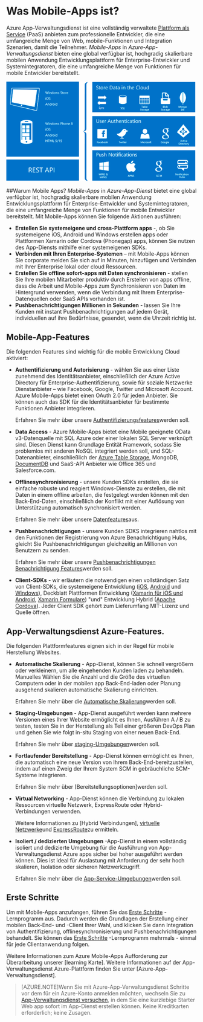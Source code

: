 <properties
    pageTitle="Was sind Mobile-Apps aus"
    description="Erfahren Sie, welche Vorteile App-Dienst auf Ihrem mobilen Enterprise-apps zu schalten."
    services="app-service\mobile"
    documentationCenter=""
    authors="adrianhall"
    manager="yochayk"
    editor=""/>

<tags
    ms.service="app-service-mobile"
    ms.workload="na"
    ms.tgt_pltfrm="mobile-multiple"
    ms.devlang="na"
    ms.topic="hero-article"
    ms.date="10/01/2016"
    ms.author="adrianha"/>

# <a name="getting-started"> </a>Was Mobile-Apps ist?

Azure App-Verwaltungsdienst ist eine vollständig verwaltete [Plattform als Service](https://azure.microsoft.com/overview/what-is-paas/) (PaaS) anbieten zum professionelle Entwickler, die eine umfangreiche Menge von Web, mobile-Funktionen und Integration Szenarien, damit die Teilnehmer. *Mobile-Apps* in *Azure-App-Verwaltungsdienst* bieten eine global verfügbar ist, hochgradig skalierbare mobilen Anwendung Entwicklungsplattform für Enterprise-Entwickler und Systemintegratoren, die eine umfangreiche Menge von Funktionen für mobile Entwickler bereitstellt.

![Mobile-Apps](./media/app-service-mobile-value-prop/overview.png)

##<a name="why-mobile-apps"></a>Warum Mobile Apps?
*Mobile-Apps* in *Azure-App-Dienst* bietet eine global verfügbar ist, hochgradig skalierbare mobilen Anwendung Entwicklungsplattform für Enterprise-Entwickler und Systemintegratoren, die eine umfangreiche Menge von Funktionen für mobile Entwickler bereitstellt. Mit Mobile-Apps können Sie folgende Aktionen ausführen:

- **Erstellen Sie systemeigene und cross-Plattform apps** -, ob Sie systemeigene iOS, Android und Windows erstellen apps oder Plattformen Xamarin oder Cordova (Phonegap) apps, können Sie nutzen des App-Diensts mithilfe einer systemeigenen SDKs.
- **Verbinden mit Ihren Enterprise-Systemen** – mit Mobile-Apps können Sie corporate melden Sie sich auf in Minuten, hinzufügen und Verbinden mit Ihrer Enterprise lokal oder cloud Ressourcen.
- **Erstellen Sie offline sofort-apps mit Daten synchronisieren** - stellen Sie Ihre mobilen Mitarbeiter produktiv durch Erstellen von apps offline, dass die Arbeit und Mobile-Apps zum Synchronisieren von Daten im Hintergrund verwenden, wenn die Verbindung mit Ihrem Enterprise-Datenquellen oder SaaS APIs vorhanden ist.
- **Pushbenachrichtigungen Millionen in Sekunden** - lassen Sie Ihre Kunden mit instant Pushbenachrichtigungen auf jedem Gerät, individuellen auf ihre Bedürfnisse, gesendet, wenn die Uhrzeit richtig ist.

## <a name="mobile-app-features"></a>Mobile-App-Features
Die folgenden Features sind wichtig für die mobile Entwicklung Cloud aktiviert:

- **Authentifizierung und Autorisierung** - wählen Sie aus einer Liste zunehmend des Identitätsanbieter, einschließlich der Azure Active Directory für Enterprise-Authentifizierung, sowie für soziale Netzwerke Dienstanbieter – wie Facebook, Google, Twitter und Microsoft Account.  Azure Mobile-Apps bietet einen OAuth 2.0 für jeden Anbieter.  Sie können auch das SDK für die Identitätsanbieter für bestimmte Funktionen Anbieter integrieren.

  Erfahren Sie mehr über unsere [Authentifizierungsfeatures]werden soll.

- **Data Access** - Azure Mobile-Apps bietet eine Mobile geeignete OData v3-Datenquelle mit SQL Azure oder einer lokalen SQL Server verknüpft sind.  Diesen Dienst kann Grundlage Entität Framework, sodass Sie problemlos mit anderen NoSQL integriert werden soll, und SQL-Datenanbieter, einschließlich der [Azure Table Storage], MongoDB, [DocumentDB] und SaaS-API Anbieter wie Office 365 und Salesforce.com.
- **Offlinesynchronisierung** - unsere Kunden SDKs erstellen, die sie einfache robuste und reagiert Windows-Dienste zu erstellen, die mit Daten in einem offline arbeiten, die festgelegt werden können mit den Back-End-Daten, einschließlich der Konflikt mit einer Auflösung von Unterstützung automatisch synchronisiert werden.

  Erfahren Sie mehr über unsere [Datenfeatures]aus.

- **Pushbenachrichtigungen** - unsere Kunden SDKS integrieren nahtlos mit den Funktionen der Registrierung von Azure Benachrichtigung Hubs, gleicht Sie Pushbenachrichtigungen gleichzeitig an Millionen von Benutzern zu senden.

  Erfahren Sie mehr über unsere [Pushbenachrichtigungen Benachrichtigung Features]werden soll.

- **Client-SDKs** - wir erläutern die notwendigen einen vollständigen Satz von Client-SDKs, die systemeigene Entwicklung ([iOS], [Android] und [Windows]), Deckblatt Plattformen Entwicklung ([Xamarin für iOS und Android], [Xamarin Formulare]) "und" Entwicklung Hybrid ([Apache Cordova]).  Jeder Client SDK gehört zum Lieferumfang MIT-Lizenz und Quelle öffnen.

## <a name="azure-app-service-features"></a>App-Verwaltungsdienst Azure-Features.
Die folgenden Plattformfeatures eignen sich in der Regel für mobile Herstellung Websites.

- **Automatische Skalierung** - App-Dienst, können Sie schnell vergrößern oder verkleinern, um alle eingehenden Kunden laden zu behandeln. Manuelles Wählen Sie die Anzahl und die Größe des virtuellen Computern oder in der mobilen app Back-End-laden oder Planung ausgehend skalieren automatische Skalierung einrichten.

  Erfahren Sie mehr über die [Automatische Skalierung]werden soll.

- **Staging-Umgebungen** - App-Dienst ausgeführt werden kann mehrere Versionen eines Ihrer Website ermöglicht es Ihnen, Ausführen A / B zu testen, testen Sie in der Herstellung als Teil einer größeren DevOps Plan und gehen Sie wie folgt in-situ Staging von einer neuen Back-End.

  Erfahren Sie mehr über [staging-Umgebungen]werden soll.

- **Fortlaufender Bereitstellung** - App-Dienst können ermöglicht es Ihnen, die automatisch eine neue Version von Ihrem Back-End-bereitzustellen, indem auf einen Zweig der Ihrem System SCM in gebräuchliche SCM-Systeme integrieren.

  Erfahren Sie mehr über [Bereitstellungsoptionen]werden soll.

- **Virtual Networking** - App-Dienst können die Verbindung zu lokalen Ressourcen virtuelle Netzwerk, ExpressRoute oder Hybrid-Verbindungen verwenden.

  Weitere Informationen zu [Hybrid Verbindungen], [virtuelle Netzwerke]und [ExpressRoute]zu ermitteln.

- **Isoliert / dedizierten Umgebungen** -App-Dienst in einem vollständig isoliert und dedizierte Umgebung für die Ausführung von App-Verwaltungsdienst Azure apps sicher bei hoher ausgeführt werden können.  Dies ist ideal für Auslastung mit Anforderung der sehr hoch skalieren, Isolation oder sicheren Netzwerkzugriff.

  Erfahren Sie mehr über die [App-Service-Umgebungen]werden soll.

## <a name="getting-started"></a>Erste Schritte ##
Um mit Mobile-Apps anzufangen, führen Sie das [Erste Schritte] -Lernprogramm aus.  Dadurch werden die Grundlagen der Erstellung einer mobilen Back-End- und -Client Ihrer Wahl, und klicken Sie dann Integration von Authentifizierung, offlinesynchronisierung und Pushbenachrichtigungen behandelt.  Sie können das [Erste Schritte] -Lernprogramm mehrmals - einmal für jede Clientanwendung folgen.

Weitere Informationen zum Azure Mobile-Apps Aufforderung zur Überarbeitung unserer [learning Karte].
Weitere Informationen auf der App-Verwaltungsdienst Azure-Plattform finden Sie unter [Azure-App-Verwaltungsdienst].

>[AZURE.NOTE]Wenn Sie mit Azure-App-Verwaltungsdienst Schritte vor dem für ein Azure-Konto anmelden möchten, wechseln Sie zu [App-Verwaltungsdienst versuchen](https://tryappservice.azure.com/?appServiceName=mobile), in dem Sie eine kurzlebige Starter Web app sofort im App-Dienst erstellen können. Keine Kreditkarten erforderlich; keine Zusagen.

<!-- URLs. -->
[Migrate your Mobile Service to App Service]: app-service-mobile-migrating-from-mobile-services.md
[Azure App-Verwaltungsdienst]: ../app-service/app-service-value-prop-what-is.md
[Erste Schritte]: app-service-mobile-ios-get-started.md
[Azure Table Storage]: ../storage/storage-getting-started-guide.md
[DocumentDB]: ../documentdb/documentdb-get-started.md
[Authentifizierungsfeatures]: ./app-service-mobile-auth.md
[Datenfeatures]: ./app-service-mobile-offline-data-sync.md
[Pushbenachrichtigungen Benachrichtigung features]: ../notification-hubs/notification-hubs-push-notification-overview.md
[iOS]: ./app-service-mobile-ios-how-to-use-client-library.md
[Android]: ./app-service-mobile-android-how-to-use-client-library.md
[Windows]: ./app-service-mobile-dotnet-how-to-use-client-library.md
[Xamarin für iOS und Android]: ./app-service-mobile-dotnet-how-to-use-client-library.md
[Xamarin Formulare]: ./app-service-mobile-xamarin-forms-get-started.md
[Apache Cordova]: ./app-service-mobile-cordova-how-to-use-client-library.md
[Automatische Skalierung]: ../app-service-web/web-sites-scale.md
[Staging-Umgebungen]: ../app-service-web/web-sites-staged-publishing.md
[Optionen für die Bereitstellung]: ../app-service-web/web-sites-deploy.md
[Hybrid-Verbindungen]: ../app-service-web/web-sites-hybrid-connection-get-started.md
[virtuelle Netzwerke]: ../app-service-web/web-sites-integrate-with-vnet.md
[ExpressRoute]: ../app-service-web/app-service-app-service-environment-network-configuration-expressroute.md
[App-Service-Umgebungen]: ../app-service-web/app-service-app-service-environment-intro.md
[lernen die Karte]: https://azure.microsoft.com/en-us/documentation/learning-paths/appservice-mobileapps/
